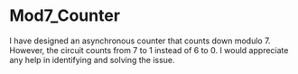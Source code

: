 # Mod7_Counter
I have designed an asynchronous counter that counts down modulo 7. However, the circuit counts from 7 to 1 instead of 6 to 0. I would appreciate any help in identifying and solving the issue.
